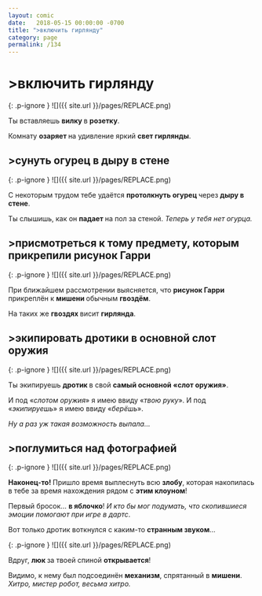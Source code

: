 ```yaml
---
layout: comic
date:   2018-05-15 00:00:00 -0700
title: ">включить гирлянду"
category: page
permalink: /134
---
```

# >включить гирлянду

{: .p-ignore }
![]({{ site.url }}/pages/REPLACE.png)

Ты вставляешь <strong>вилку </strong>в <strong>розетку</strong>.

Комнату <strong>озаряет </strong>на удивление яркий <strong>свет гирлянды</strong>.

## >сунуть огурец в дыру в стене

{: .p-ignore }
![]({{ site.url }}/pages/REPLACE.png)

С некоторым трудом тебе удаётся <strong>протолкнуть огурец </strong>через <strong>дыру в стене</strong>.

Ты слышишь, как он <strong>падает </strong>на пол за стеной. <em>Теперь у тебя нет огурца.</em>

## >присмотреться к тому предмету, которым прикрепили рисунок Гарри

{: .p-ignore }
![]({{ site.url }}/pages/REPLACE.png)

При ближайшем рассмотрении выясняется, что <strong>рисунок Гарри</strong> прикреплён к <strong>мишени </strong>обычным <strong>гвоздём</strong>. 

На таких же <strong>гвоздях </strong>висит <strong>гирлянда</strong>.

## >экипировать дротики в основной слот оружия

{: .p-ignore }
![]({{ site.url }}/pages/REPLACE.png)

Ты экипируешь <strong>дротик </strong>в свой <strong>самый основной «слот оружия»</strong>.

И под «<em>слотом оружия</em>» я имею ввиду «<em>твою руку</em>». И под «<em>экипируешь</em>» я имею ввиду «<em>берёшь</em>».

<em>Ну а раз уж такая возможность выпала…</em>

## >поглумиться над фотографией

{: .p-ignore }
![]({{ site.url }}/pages/REPLACE.png)

<strong>Наконец-то! </strong>Пришло время выплеснуть всю <strong>злобу</strong>, которая накопилась в тебе за время нахождения рядом с <strong>этим клоуном</strong>!

Первый бросок… <strong>в яблочко</strong>! <em>И кто бы мог подумать, что скопившиеся эмоции помогают при игре в дартс</em>.

Вот только дротик воткнулся с каким-то <strong>странным звуком</strong>…

{: .p-ignore }
![]({{ site.url }}/pages/REPLACE.png)

Вдруг, <strong>люк </strong>за твоей спиной <strong>открывается</strong>!

Видимо, к нему был подсоединён <strong>механизм</strong>, спрятанный в <strong>мишени</strong>. <em>Хитро, мистер робот, весьма хитро.</em>
